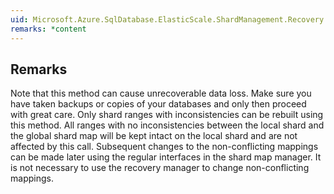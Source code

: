 ```yaml
---  
uid: Microsoft.Azure.SqlDatabase.ElasticScale.ShardManagement.Recovery.RecoveryManager.RebuildMappingsOnShard  
remarks: *content  
---  
```

  
## Remarks  
 Note that this method can cause unrecoverable data loss. Make sure you have taken backups or copies               of your databases and only then proceed with great care.                           Only shard ranges with inconsistencies can be rebuilt using this method. All ranges with no inconsistencies between              the local shard and the global shard map will be kept intact on the local shard and are not affected by this call.              Subsequent changes to the non-conflicting mappings can be made later using the regular interfaces in the shard map manager.               It is not necessary to use the recovery manager to change non-conflicting mappings.